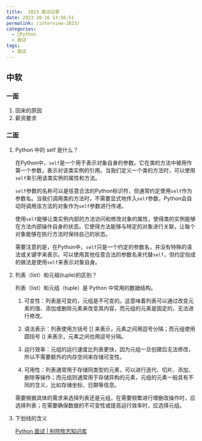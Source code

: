 ```yaml
---
title:  2023 面试记录
date: 2023-10-16 13:56:51
permalink: /interview-2023/
categories:
  - 🐍Python
  - 面试
tags:
  - 面试
---
```


## 中软

### 一面

1. 回来的原因
2. 薪资要求
   
### 二面

1. Python 中的 self 是什么？

   在Python中，`self`是一个用于表示对象自身的参数。它在类的方法中被用作第一个参数，表示对该类实例的引用。当我们定义一个类的方法时，可以使用`self`来引用该类实例的属性和方法。

   `self`参数的名称可以是任意合法的Python标识符，但通常约定使用`self`作为参数名。当我们调用类的方法时，不需要显式地传入`self`参数，Python会自动将调用该方法的对象作为`self`参数进行传递。

   使用`self`能够让类实例内部的方法访问和修改对象的属性，使得类的实例能够在方法内部操作自身的状态。它使得方法能够与特定的对象进行关联，让每个对象能够在执行方法时保持自己的状态。

   需要注意的是，在Python中，`self`只是一个约定的参数名，并没有特殊的语法或关键字来表示。可以使用其他任意合法的参数名来代替`self`，但约定俗成的做法是使用`self`来表示对象自身。

2. 列表（list）和元祖(tuple)的区别？

   列表（list）和元组（tuple）是 Python 中常用的数据结构。

   1. 可变性：列表是可变的，元组是不可变的。这意味着列表可以通过改变元素的值、添加或删除元素来改变其内容，而元组的元素是固定的，无法进行修改。

   2. 语法表示：列表使用方括号 [] 来表示，元素之间用逗号分隔；而元组使用圆括号 () 来表示，元素之间也用逗号分隔。

   3. 运行效率：元组的运行速度比列表更快，因为元组一旦创建后无法修改，所以不需要额外的内存空间来存储可变性。

   4. 可用性：列表通常用于存储同类型的元素，可以进行迭代、切片、添加、删除等操作；而元组则通常用于存储异构的元素，元组的元素一般具有不同的含义，比如存储坐标、日期等信息。

   需要根据具体的需求来选择列表还是元组，在需要频繁进行增删改操作时，应选择列表；在需要确保数据的不可变性或提高运行效率时，应选择元组。

3. 下划线的含义

    [Python 面试 | 别院牧志知识库](/python/interview/#python-%E4%B8%AD%E5%8D%95%E4%B8%8B%E5%88%92%E7%BA%BF%E5%92%8C%E5%8F%8C%E4%B8%8B%E5%88%92%E7%BA%BF)
